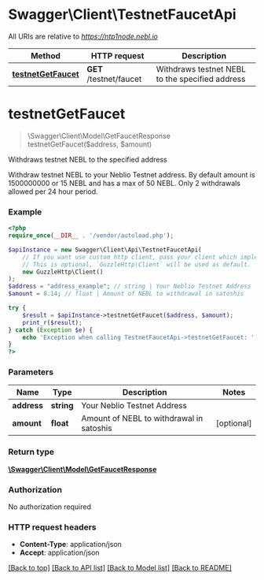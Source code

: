 # Swagger\Client\TestnetFaucetApi

All URIs are relative to *https://ntp1node.nebl.io*

Method | HTTP request | Description
------------- | ------------- | -------------
[**testnetGetFaucet**](TestnetFaucetApi.md#testnetGetFaucet) | **GET** /testnet/faucet | Withdraws testnet NEBL to the specified address


# **testnetGetFaucet**
> \Swagger\Client\Model\GetFaucetResponse testnetGetFaucet($address, $amount)

Withdraws testnet NEBL to the specified address

Withdraw testnet NEBL to your Neblio Testnet address. By default amount is 1500000000 or 15 NEBL and has a max of 50 NEBL. Only 2 withdrawals allowed per 24 hour period.

### Example
```php
<?php
require_once(__DIR__ . '/vendor/autoload.php');

$apiInstance = new Swagger\Client\Api\TestnetFaucetApi(
    // If you want use custom http client, pass your client which implements `GuzzleHttp\ClientInterface`.
    // This is optional, `GuzzleHttp\Client` will be used as default.
    new GuzzleHttp\Client()
);
$address = "address_example"; // string | Your Neblio Testnet Address
$amount = 8.14; // float | Amount of NEBL to withdrawal in satoshis

try {
    $result = $apiInstance->testnetGetFaucet($address, $amount);
    print_r($result);
} catch (Exception $e) {
    echo 'Exception when calling TestnetFaucetApi->testnetGetFaucet: ', $e->getMessage(), PHP_EOL;
}
?>
```

### Parameters

Name | Type | Description  | Notes
------------- | ------------- | ------------- | -------------
 **address** | **string**| Your Neblio Testnet Address |
 **amount** | **float**| Amount of NEBL to withdrawal in satoshis | [optional]

### Return type

[**\Swagger\Client\Model\GetFaucetResponse**](../Model/GetFaucetResponse.md)

### Authorization

No authorization required

### HTTP request headers

 - **Content-Type**: application/json
 - **Accept**: application/json

[[Back to top]](#) [[Back to API list]](../../README.md#documentation-for-api-endpoints) [[Back to Model list]](../../README.md#documentation-for-models) [[Back to README]](../../README.md)

